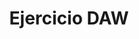 ---
title: "Ejercicio DAW"

description: "Statics Sites - CPIFP Los Enlaces 2023"

featured_image: '/images/pprueba.jpg'
---